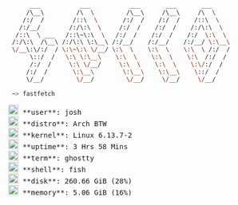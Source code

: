 ```bash
      ___           ___           ___       ___       ___     
     /\__\         /\  \         /\__\     /\__\     /\  \    
    /:/  /        /::\  \       /:/  /    /:/  /    /::\  \   
   /:/__/        /:/\:\  \     /:/  /    /:/  /    /:/\:\  \  
  /::\  \ ___   /::\~\:\  \   /:/  /    /:/  /    /:/  \:\  \ 
 /:/\:\  /\__\ /:/\:\ \:\__\ /:/__/    /:/__/    /:/__/ \:\__\
 \/__\:\/:/  / \:\~\:\ \/__/ \:\  \    \:\  \    \:\  \ /:/  /
      \::/  /   \:\ \:\__\    \:\  \    \:\  \    \:\  /:/  / 
      /:/  /     \:\ \/__/     \:\  \    \:\  \    \:\/:/  /  
     /:/  /       \:\__\        \:\__\    \:\__\    \::/  /   
     \/__/         \/__/         \/__/     \/__/     \/__/    

 ~> fastfetch
```
<pre>
<img src="https://img.icons8.com/fluency/48/000000/user-male-circle.png" width="20" height="20"/> **user**: josh  
<img src="https://img.icons8.com/color/48/000000/linux.png" width="20" height="20"/> **distro**: Arch BTW  
<img src="https://img.icons8.com/color/48/000000/linux.png" width="20" height="20"/> **kernel**: Linux 6.13.7-2  
<img src="https://img.icons8.com/color/48/000000/clock.png" width="20" height="20"/> **uptime**: 3 Hrs 58 Mins  
<img src="https://img.icons8.com/color/48/000000/console.png" width="20" height="20"/> **term**: ghostty  
<img src="https://img.icons8.com/color/48/000000/console.png" width="20" height="20"/> **shell**: fish  
<img src="https://img.icons8.com/color/48/000000/hard-drive.png" width="20" height="20"/> **disk**: 260.66 GiB (28%)  
<img src="https://img.icons8.com/color/48/000000/memory.png" width="20" height="20"/> **memory**: 5.06 GiB (16%)  
</pre>
